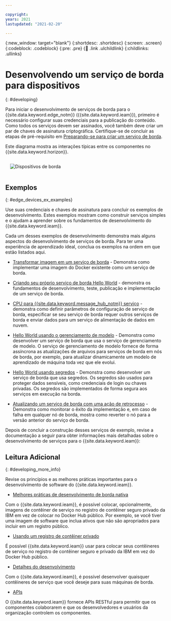 ```yaml
---

copyright:
years: 2021
lastupdated: "2021-02-20"

---
```


{:new_window: target="blank"}
{:shortdesc: .shortdesc}
{:screen: .screen}
{:codeblock: .codeblock}
{:pre: .pre}
{:child: .link .ulchildlink}
{:childlinks: .ullinks}

# Desenvolvendo um serviço de borda para dispositivos
{: #developing}

Para iniciar o desenvolvimento de serviços de borda para o {{site.data.keyword.edge_notm}} ({{site.data.keyword.ieam}}), primeiro é necessário configurar suas credenciais para a publicação do conteúdo. Como todos os serviços devem ser assinados, você também deve criar um par de chaves de assinatura criptográfica. Certifique-se de concluir as etapas de pré-requisito em [Preparando-se para criar um serviço de borda](service_containers.md).

Este diagrama mostra as interações típicas entre os componentes no {{site.data.keyword.horizon}}.

<img src="../images/edge/03a_Developing_edge_service_for_device.svg" style="margin: 3%" alt="Dispositivos de borda"> 

## Exemplos
{: #edge_devices_ex_examples}

Use suas credenciais e chaves de assinatura para concluir os exemplos de desenvolvimento. Estes exemplos mostram como construir serviços simples e o ajudam a aprender sobre os fundamentos de desenvolvimento do {{site.data.keyword.ieam}}.

Cada um desses exemplos de desenvolvimento demonstra mais alguns aspectos do desenvolvimento de serviços de borda. Para ter uma experiência de aprendizado ideal, conclua os exemplos na ordem em que estão listados aqui.

* [Transformar imagem em um serviço de borda](transform_image.md) - Demonstra como implementar uma imagem do Docker existente como um serviço de borda.

* [Criando seu próprio serviço de borda Hello World](developingstart_example.md) - demonstra os fundamentos de desenvolvimento, teste, publicação e implementação de um serviço de borda.

* [CPU para {{site.data.keyword.message_hub_notm}} serviço](cpu_msg_example.md) - demonstra como definir parâmetros de configuração de serviço de borda, especificar se seu serviço de borda requer outros serviços de borda e enviar dados para um serviço de alimentação de dados em nuvem.

* [Hello World usando o gerenciamento de modelo](model_management_system.md) - Demonstra como desenvolver um serviço de borda que usa o serviço de gerenciamento de modelo. O serviço de gerenciamento de modelo fornece de forma assíncrona as atualizações de arquivos para serviços de borda em nós de borda, por exemplo, para atualizar dinamicamente um modelo de aprendizado de máquina toda vez que ele evolui.

* [Hello World usando segredos](developing_secrets.md) - Demonstra como desenvolver um serviço de borda que usa segredos. Os segredos são usados para proteger dados sensíveis, como credenciais de login ou chaves privadas. Os segredos são implementados de forma segura aos serviços em execução na borda.

* [Atualizando um serviço de borda com uma ação de retrocesso](../using_edge_services/service_rollbacks.md) - Demonstra como monitorar o êxito da implementação e, em caso de falha em qualquer nó de borda, mostra como reverter o nó para a versão anterior do serviço de borda.

Depois de concluir a construção desses serviços de exemplo, revise a documentação a seguir para obter informações mais detalhadas sobre o desenvolvimento de serviços para o {{site.data.keyword.ieam}}:

## Leitura Adicional
{: #developing_more_info}

Revise os princípios e as melhores práticas importantes para o desenvolvimento de software do {{site.data.keyword.ieam}}.

* [Melhores práticas de desenvolvimento de borda nativa](best_practices.md)

Com o {{site.data.keyword.ieam}}, é possível colocar, opcionalmente, imagens de contêiner de serviço no registro de contêiner seguro privado da IBM em vez de colocar no Docker Hub público. Por exemplo, se você tiver uma imagem de software que inclua ativos que não são apropriados para incluir em um registro público.

* [Usando um registro de contêiner privado](container_registry.md)

É possível {{site.data.keyword.ieam}} usar para colocar seus contêineres de serviço no registro de contêiner seguro e privado da IBM em vez do Docker Hub público.

* [Detalhes do desenvolvimento](developing_details.md)

Com o {{site.data.keyword.ieam}}, é possível desenvolver quaisquer contêineres de serviço que você deseje para suas máquinas de borda.

* [APIs](../api/edge_rest_apis.md)

O {{site.data.keyword.ieam}} fornece APIs RESTful para permitir que os componentes colaborarem e que os desenvolvedores e usuários da organização controlem os componentes.
